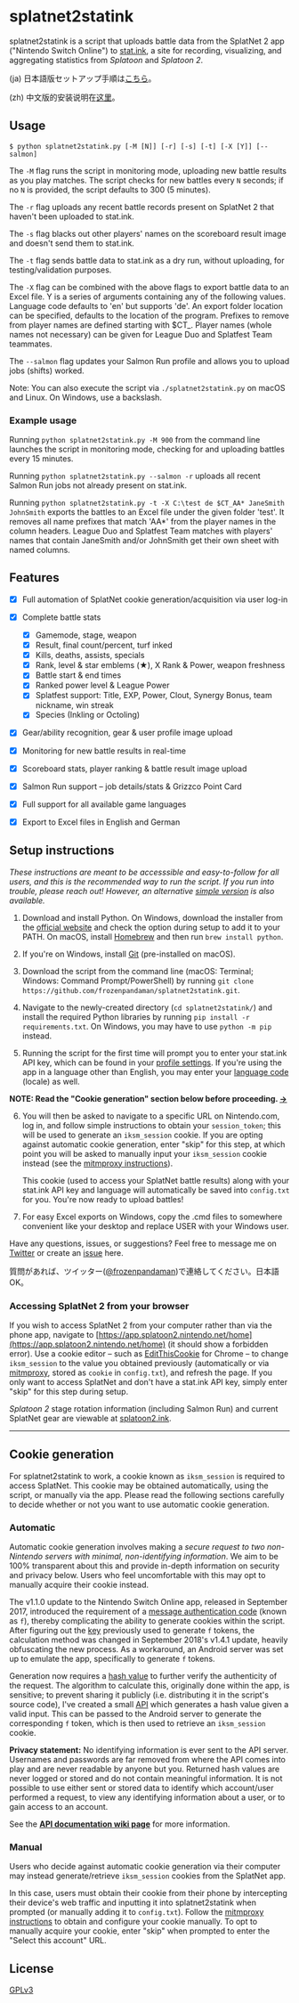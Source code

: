 splatnet2statink
================

splatnet2statink is a script that uploads battle data from the SplatNet 2 app ("Nintendo Switch Online") to [stat.ink](https://stat.ink/), a site for recording, visualizing, and aggregating statistics from *Splatoon* and *Splatoon 2*.

(ja) 日本語版セットアップ手順は[こちら](https://vanillasalt.net/2019/03/06/how-to-use-splatnet2statink/)。

(zh) 中文版的安装说明在[这里](https://cowlevel.net/article/1927016)。

## Usage

```
$ python splatnet2statink.py [-M [N]] [-r] [-s] [-t] [-X [Y]] [--salmon]
```

The `-M` flag runs the script in monitoring mode, uploading new battle results as you play matches. The script checks for new battles every `N` seconds; if no `N` is provided, the script defaults to 300 (5 minutes).

The `-r` flag uploads any recent battle records present on SplatNet 2 that haven't been uploaded to stat.ink.

The `-s` flag blacks out other players' names on the scoreboard result image and doesn't send them to stat.ink.

The `-t` flag sends battle data to stat.ink as a dry run, without uploading, for testing/validation purposes.

The `-X` flag can be combined with the above flags to export battle data to an Excel file. Y is a series of arguments containing any of the following values. Language code defaults to 'en' but supports 'de'. An export folder location can be specified, defaults to the location of the program. Prefixes to remove from player names are defined starting with $CT_. Player names (whole names not necessary) can be given for League Duo and Splatfest Team teammates.

The `--salmon` flag updates your Salmon Run profile and allows you to upload jobs (shifts) worked.

Note: You can also execute the script via `./splatnet2statink.py` on macOS and Linux. On Windows, use a backslash.

### Example usage

Running `python splatnet2statink.py -M 900` from the command line launches the script in monitoring mode, checking for and uploading battles every 15 minutes.

Running `python splatnet2statink.py --salmon -r` uploads all recent Salmon Run jobs not already present on stat.ink.

Running `python splatnet2statink.py -t -X C:\test de $CT_AA* JaneSmith JohnSmith` exports the battles to an Excel file under the given folder 'test'. It removes all name prefixes that match 'AA*' from the player names in the column headers. League Duo and Splatfest Team matches with players' names that contain JaneSmith and/or JohnSmith get their own sheet with named columns.

## Features

- [x] Full automation of SplatNet cookie generation/acquisition via user log-in
- [x] Complete battle stats
  - [x] Gamemode, stage, weapon
  - [x] Result, final count/percent, turf inked
  - [x] Kills, deaths, assists, specials
  - [x] Rank, level & star emblems (&#9733;), X Rank & Power, weapon freshness
  - [x] Battle start & end times
  - [x] Ranked power level & League Power
  - [x] Splatfest support: Title, EXP, Power, Clout, Synergy Bonus, team nickname, win streak
  - [x] Species (Inkling or Octoling)
- [x] Gear/ability recognition, gear & user profile image upload
- [x] Monitoring for new battle results in real-time
- [x] Scoreboard stats, player ranking & battle result image upload
- [x] Salmon Run support – job details/stats & Grizzco Point Card
- [x] Full support for all available game languages
- [x] Export to Excel files in English and German


## Setup instructions

*These instructions are meant to be accesssible and easy-to-follow for all users, and this is the recommended way to run the script. If you run into trouble, please reach out! However, an alternative [simple version](https://github.com/frozenpandaman/splatnet2statink/wiki/simple-setup-instructions) is also available.*

1. Download and install Python. On Windows, download the installer from the [official website](https://www.python.org/downloads/) and check the option during setup to add it to your PATH. On macOS, install [Homebrew](https://brew.sh/) and then run `brew install python`.

2. If you're on Windows, install [Git](https://git-scm.com/download) (pre-installed on macOS).

3. Download the script from the command line (macOS: Terminal; Windows: Command Prompt/PowerShell) by running `git clone https://github.com/frozenpandaman/splatnet2statink.git`.

4. Navigate to the newly-created directory (`cd splatnet2statink/`) and install the required Python libraries by running `pip install -r requirements.txt`. On Windows, you may have to use `python -m pip` instead.

5. Running the script for the first time will prompt you to enter your stat.ink API key, which can be found in your [profile settings](https://stat.ink/profile). If you're using the app in a language other than English, you may enter your [language code](https://github.com/frozenpandaman/splatnet2statink/wiki/languages) (locale) as well.

**NOTE: Read the "Cookie generation" section below before proceeding. [→](#cookie-generation)**

6. You will then be asked to navigate to a specific URL on Nintendo.com, log in, and follow simple instructions to obtain your `session_token`; this will be used to generate an `iksm_session` cookie. If you are opting against automatic cookie generation, enter "skip" for this step, at which point you will be asked to manually input your `iksm_session` cookie instead (see the [mitmproxy instructions](https://github.com/frozenpandaman/splatnet2statink/wiki/mitmproxy-instructions)).

    This cookie (used to access your SplatNet battle results) along with your stat.ink API key and language will automatically be saved into `config.txt` for you. You're now ready to upload battles!
    
7. For easy Excel exports on Windows, copy the .cmd files to somewhere convenient like your desktop and replace USER with your Windows user.

Have any questions, issues, or suggestions? Feel free to message me on [Twitter](https://twitter.com/frozenpandaman) or create an [issue](https://github.com/frozenpandaman/splatnet2statink/issues) here.

質問があれば、ツイッター([@frozenpandaman](https://twitter.com/frozenpandaman))で連絡してください。日本語OK。

### Accessing SplatNet 2 from your browser

If you wish to access SplatNet 2 from your computer rather than via the phone app, navigate to [https://app.splatoon2.nintendo.net/home](https://app.splatoon2.nintendo.net/home) (it should show a forbidden error). Use a cookie editor – such as [EditThisCookie](https://chrome.google.com/webstore/detail/editthiscookie/fngmhnnpilhplaeedifhccceomclgfbg?hl=en) for Chrome – to change `iksm_session` to the value you obtained previously (automatically or via [mitmproxy](https://github.com/frozenpandaman/splatnet2statink/wiki/mitmproxy-instructions), stored as  `cookie` in `config.txt`), and refresh the page. If you only want to access SplatNet and don't have a stat.ink API key, simply enter "skip" for this step during setup.

*Splatoon 2* stage rotation information (including Salmon Run) and current SplatNet gear are viewable at [splatoon2.ink](https://splatoon2.ink/).

---

## Cookie generation

For splatnet2statink to work, a cookie known as `iksm_session` is required to access SplatNet. This cookie may be obtained automatically, using the script, or manually via the app. Please read the following sections carefully to decide whether or not you want to use automatic cookie generation.

### Automatic

Automatic cookie generation involves making a *secure request to two non-Nintendo servers with minimal, non-identifying information*. We aim to be 100% transparent about this and provide in-depth information on security and privacy below. Users who feel uncomfortable with this may opt to manually acquire their cookie instead.

The v1.1.0 update to the Nintendo Switch Online app, released in September 2017, introduced the requirement of a [message authentication code](https://en.wikipedia.org/wiki/Message_authentication_code) (known as `f`), thereby complicating the ability to generate cookies within the script. After figuring out the [key](https://en.wikipedia.org/wiki/Key_\(cryptography\)) previously used to generate `f` tokens, the calculation method was changed in September 2018's v1.4.1 update, heavily obfuscating the new process. As a workaround, an Android server was set up to emulate the app, specifically to generate `f` tokens.

Generation now requires a [hash value](https://en.wikipedia.org/wiki/Hash_function) to further verify the authenticity of the request. The algorithm to calculate this, originally done within the app, is sensitive; to prevent sharing it publicly (i.e. distributing it in the script's source code), I've created a small [API](https://en.wikipedia.org/wiki/Application_programming_interface) which generates a hash value given a valid input. This can be passed to the Android server to generate the corresponding `f` token, which is then used to retrieve an `iksm_session` cookie.

**Privacy statement:** No identifying information is ever sent to the API server. Usernames and passwords are far removed from where the API comes into play and are never readable by anyone but you. Returned hash values are never logged or stored and do not contain meaningful information. It is not possible to use either sent or stored data to identify which account/user performed a request, to view any identifying information about a user, or to gain access to an account.

See the **[API documentation wiki page](https://github.com/frozenpandaman/splatnet2statink/wiki/api-docs)** for more information.

### Manual

Users who decide against automatic cookie generation via their computer may instead generate/retrieve `iksm_session` cookies from the SplatNet app.

In this case, users must obtain their cookie from their phone by intercepting their device's web traffic and inputting it into splatnet2statink when prompted (or manually adding it to `config.txt`). Follow the [mitmproxy instructions](https://github.com/frozenpandaman/splatnet2statink/wiki/mitmproxy-instructions) to obtain and configure your cookie manually. To opt to manually acquire your cookie, enter "skip" when prompted to enter the "Select this account" URL.

## License

[GPLv3](https://www.gnu.org/licenses/gpl-3.0.html)

